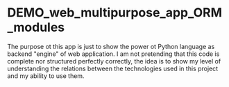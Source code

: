 # DEMO_web_multipurpose_app_ORM_modules
The purpose ot this app is just to show the power ot Python language as backend "engine" of web application.
I am not pretending that this code is complete nor structured perfectly correctly, 
the idea is to show my level of understanding the relations between the technologies used in this project and my ability to use them.



